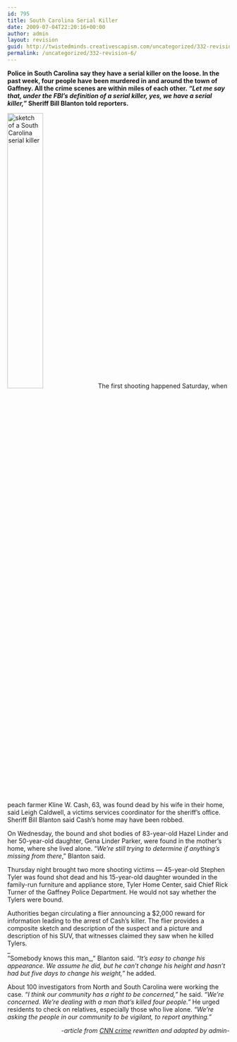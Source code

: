 ```yaml
---
id: 795
title: South Carolina Serial Killer
date: 2009-07-04T22:20:16+00:00
author: admin
layout: revision
guid: http://twistedminds.creativescapism.com/uncategorized/332-revision-6/
permalink: /uncategorized/332-revision-6/
---
```

<p class="dropcap-first">
  <strong>Police in South Carolina say they have a serial killer on the loose. In the past week, four people have been murdered in and around the town of Gaffney. All the crime scenes are within miles of each other. <em>&#8220;Let me say that, under the FBI&#8217;s definition of a serial killer, yes, we have a serial killer,&#8221;</em> Sheriff Bill Blanton told reporters.</strong>
</p>

<img class="left" title="sketch of a suspect" src="img/post/sketch_of_a_suspect.jpg" height="40%" width="40%" alt="sketch of a South Carolina serial killer" /> The first shooting happened Saturday, when peach farmer Kline W. Cash, 63, was found dead by his wife in their home, said Leigh Caldwell, a victims services coordinator for the sheriff&#8217;s office. Sheriff Bill Blanton said Cash&#8217;s home may have been robbed.

On Wednesday, the bound and shot bodies of 83-year-old Hazel Linder and her 50-year-old daughter, Gena Linder Parker, were found in the mother&#8217;s home, where she lived alone. &#8220;_We&#8217;re still trying to determine if anything&#8217;s missing from there_,&#8221; Blanton said.

Thursday night brought two more shooting victims &#8212; 45-year-old Stephen Tyler was found shot dead and his 15-year-old daughter wounded in the family-run furniture and appliance store, Tyler Home Center, said Chief Rick Turner of the Gaffney Police Department. He would not say whether the Tylers were bound.

Authorities began circulating a flier announcing a $2,000 reward for information leading to the arrest of Cash&#8217;s killer. The flier provides a composite sketch and description of the suspect and a picture and description of his SUV, that witnesses claimed they saw when he killed Tylers.  
_  
&#8220;Somebody knows this man_,&#8221; Blanton said. _&#8220;It&#8217;s easy to change his appearance. We assume he did, but he can&#8217;t change his height and hasn&#8217;t had but five days to change his weight,&#8221;_ he added.

About 100 investigators from North and South Carolina were working the case. _&#8220;I think our community has a right to be concerned,&#8221;_ he said. _&#8220;We&#8217;re concerned. We&#8217;re dealing with a man that&#8217;s killed four people.&#8221;_ He urged residents to check on relatives, especially those who live alone. _&#8220;We&#8217;re asking the people in our community to be vigilant, to report anything.&#8221;_

<p style="text-align: right;">
  <em>-article from <a title="CNN" href="http://www.cnn.com/">CNN crime</a> rewritten and adapted by admin-</em>
</p>